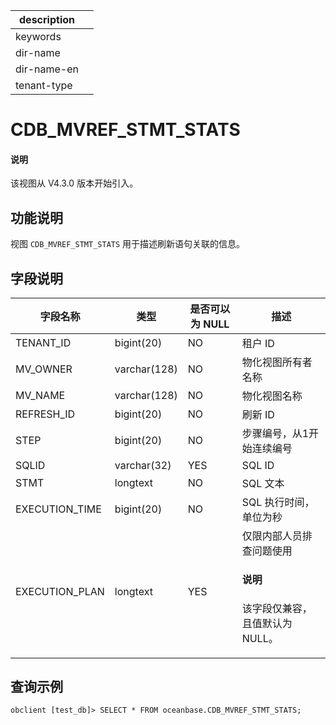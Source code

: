 |description||
|---|---|
|keywords||
|dir-name||
|dir-name-en||
|tenant-type||

# CDB_MVREF_STMT_STATS

<main id="notice" type='explain'>
<h4>说明</h4>
<p>该视图从 V4.3.0 版本开始引入。</p>
</main>

## 功能说明

视图 `CDB_MVREF_STMT_STATS` 用于描述刷新语句关联的信息。

## 字段说明

| **字段名称** | **类型** | **是否可以为 NULL** | **描述** |
| --- | --- | --- | --- |
| TENANT_ID | bigint(20) | NO | 租户 ID |
| MV_OWNER | varchar(128) | NO | 物化视图所有者名称 |
| MV_NAME | varchar(128) | NO | 物化视图名称 |
| REFRESH_ID | bigint(20) | NO | 刷新 ID |
| STEP | bigint(20) | NO | 步骤编号，从1开始连续编号 |
| SQLID | varchar(32) | YES | SQL ID |
| STMT | longtext | NO | SQL 文本 |
| EXECUTION_TIME | bigint(20) | NO | SQL 执行时间，单位为秒 |
| EXECUTION_PLAN | longtext | YES | 仅限内部人员排查问题使用<main id="notice" type='explain'> <h4>说明</h4><p>该字段仅兼容，且值默认为 NULL。</p></main> |

## 查询示例

```shell
obclient [test_db]> SELECT * FROM oceanbase.CDB_MVREF_STMT_STATS;
```
